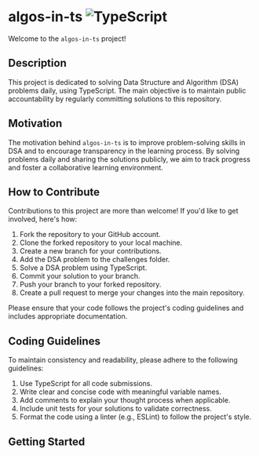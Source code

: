 # algos-in-ts ![TypeScript](https://img.shields.io/badge/typescript-%23007ACC.svg?style=for-the-badge&logo=typescript&logoColor=white)

Welcome to the `algos-in-ts` project!

## Description

This project is dedicated to solving Data Structure and Algorithm (DSA) problems daily, using TypeScript. The main objective is to maintain public accountability by regularly committing solutions to this repository.

## Motivation

The motivation behind `algos-in-ts` is to improve problem-solving skills in DSA and to encourage transparency in the learning process. By solving problems daily and sharing the solutions publicly, we aim to track progress and foster a collaborative learning environment.

## How to Contribute

Contributions to this project are more than welcome! If you'd like to get involved, here's how:

1. Fork the repository to your GitHub account.
2. Clone the forked repository to your local machine.
3. Create a new branch for your contributions.
4. Add the DSA problem to the challenges folder.
5. Solve a DSA problem using TypeScript.
6. Commit your solution to your branch.
7. Push your branch to your forked repository.
8. Create a pull request to merge your changes into the main repository.

Please ensure that your code follows the project's coding guidelines and includes appropriate documentation.

## Coding Guidelines

To maintain consistency and readability, please adhere to the following guidelines:

1. Use TypeScript for all code submissions.
2. Write clear and concise code with meaningful variable names.
3. Add comments to explain your thought process when applicable.
4. Include unit tests for your solutions to validate correctness.
5. Format the code using a linter (e.g., ESLint) to follow the project's style.

## Getting Started
